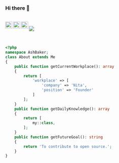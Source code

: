 ### Hi there 👋

<br>
<a href="https://t.me/omidnaderipv/">
  <img align="left" alt="Abhishek's telegram" width="22px" src="https://cdn.iconscout.com/icon/free/png-256/telegram-3691230-3073750.png" />
</a>
<a href="https://www.instagram.com/omidnaderivip/">
  <img align="left" alt="omid's Instagram" width="22px" src="https://raw.githubusercontent.com/hussainweb/hussainweb/main/icons/instagram.png" />
</a>
<!-- <a href="https://discord.gg/XTW52Kt">
  <img align="left" alt="Abhishek's Discord" width="22px" src="https://raw.githubusercontent.com/peterthehan/peterthehan/master/assets/discord.svg" />
</a> -->
<a href="https://twitter.com/omidnaderivip">
  <img align="left" alt="Abhishek Naidu | Twitter" width="22px" src="https://raw.githubusercontent.com/peterthehan/peterthehan/master/assets/twitter.svg" />
</a>

![](https://visitor-badge.glitch.me/badge?page_id=omidnaderivip.omidnaderivip)

<br />

```php
<?php
namespace AshBaker;
class About extends Me
{
    public function getCurrentWorkplace(): array
    {
        return [
            'workplace' => [
                'company' => 'Nita',
                'position' => 'Founder'         
            ]
        ];
    }
    public function getDailyKnowledge(): array
    {
        return [
            my::class,
        ];
    }
    public function getFutureGoal(): string
    {
        return 'To contribute to open source.';
    }
}
```
